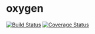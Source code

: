 # oxygen
[![Build Status](https://travis-ci.org/Alameen688/oxygen.svg?branch=master)](https://travis-ci.org/Alameen688/oxygen) [![Coverage Status](https://coveralls.io/repos/github/Alameen688/oxygen/badge.svg?branch=master)](https://coveralls.io/github/Alameen688/oxygen?branch=master)
